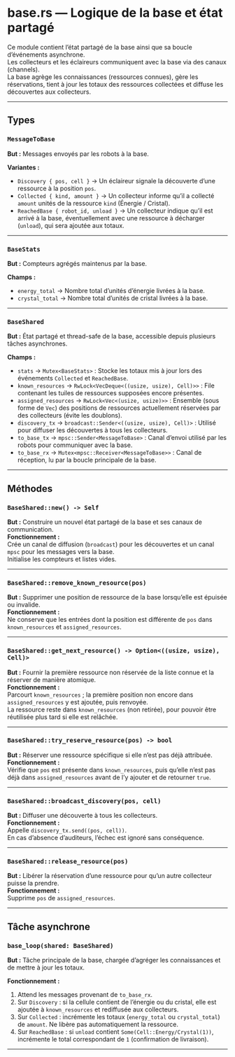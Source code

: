 # base.rs — Logique de la base et état partagé

Ce module contient l’état partagé de la base ainsi que sa boucle d’événements asynchrone.  
Les collecteurs et les éclaireurs communiquent avec la base via des canaux (channels).  
La base agrège les connaissances (ressources connues), gère les réservations, tient à jour les totaux des ressources collectées et diffuse les découvertes aux collecteurs.

---

## Types

### `MessageToBase`
**But :** Messages envoyés par les robots à la base.

**Variantes :**
- `Discovery { pos, cell }` → Un éclaireur signale la découverte d’une ressource à la position `pos`.
- `Collected { kind, amount }` → Un collecteur informe qu’il a collecté `amount` unités de la ressource `kind` (Énergie / Cristal).
- `ReachedBase { robot_id, unload }` → Un collecteur indique qu’il est arrivé à la base, éventuellement avec une ressource à décharger (`unload`), qui sera ajoutée aux totaux.

---

### `BaseStats`
**But :** Compteurs agrégés maintenus par la base.

**Champs :**
- `energy_total` → Nombre total d’unités d’énergie livrées à la base.
- `crystal_total` → Nombre total d’unités de cristal livrées à la base.

---

### `BaseShared`
**But :** État partagé et thread-safe de la base, accessible depuis plusieurs tâches asynchrones.

**Champs :**
- `stats` → `Mutex<BaseStats>` : Stocke les totaux mis à jour lors des événements `Collected` et `ReachedBase`.
- `known_resources` → `RwLock<VecDeque<((usize, usize), Cell)>>` : File contenant les tuiles de ressources supposées encore présentes.
- `assigned_resources` → `RwLock<Vec<(usize, usize)>>` : Ensemble (sous forme de `Vec`) des positions de ressources actuellement réservées par des collecteurs (évite les doublons).
- `discovery_tx` → `broadcast::Sender<((usize, usize), Cell)>` : Utilisé pour diffuser les découvertes à tous les collecteurs.
- `to_base_tx` → `mpsc::Sender<MessageToBase>` : Canal d’envoi utilisé par les robots pour communiquer avec la base.
- `to_base_rx` → `Mutex<mpsc::Receiver<MessageToBase>>` : Canal de réception, lu par la boucle principale de la base.

---

## Méthodes

### `BaseShared::new() -> Self`
**But :** Construire un nouvel état partagé de la base et ses canaux de communication.  
**Fonctionnement :**  
Crée un canal de diffusion (`broadcast`) pour les découvertes et un canal `mpsc` pour les messages vers la base.  
Initialise les compteurs et listes vides.

---

### `BaseShared::remove_known_resource(pos)`
**But :** Supprimer une position de ressource de la base lorsqu’elle est épuisée ou invalide.  
**Fonctionnement :**  
Ne conserve que les entrées dont la position est différente de `pos` dans `known_resources` et `assigned_resources`.

---

### `BaseShared::get_next_resource() -> Option<((usize, usize), Cell)>`
**But :** Fournir la première ressource non réservée de la liste connue et la réserver de manière atomique.  
**Fonctionnement :**  
Parcourt `known_resources` ; la première position non encore dans `assigned_resources` y est ajoutée, puis renvoyée.  
La ressource reste dans `known_resources` (non retirée), pour pouvoir être réutilisée plus tard si elle est relâchée.

---

### `BaseShared::try_reserve_resource(pos) -> bool`
**But :** Réserver une ressource spécifique si elle n’est pas déjà attribuée.  
**Fonctionnement :**  
Vérifie que `pos` est présente dans `known_resources`, puis qu’elle n’est pas déjà dans `assigned_resources` avant de l’y ajouter et de retourner `true`.

---

### `BaseShared::broadcast_discovery(pos, cell)`
**But :** Diffuser une découverte à tous les collecteurs.  
**Fonctionnement :**  
Appelle `discovery_tx.send((pos, cell))`.  
En cas d’absence d’auditeurs, l’échec est ignoré sans conséquence.

---

### `BaseShared::release_resource(pos)`
**But :** Libérer la réservation d’une ressource pour qu’un autre collecteur puisse la prendre.  
**Fonctionnement :**  
Supprime `pos` de `assigned_resources`.

---

## Tâche asynchrone

### `base_loop(shared: BaseShared)`
**But :** Tâche principale de la base, chargée d’agréger les connaissances et de mettre à jour les totaux.

**Fonctionnement :**
1. Attend les messages provenant de `to_base_rx`.
2. Sur `Discovery` : si la cellule contient de l’énergie ou du cristal, elle est ajoutée à `known_resources` et rediffusée aux collecteurs.
3. Sur `Collected` : incrémente les totaux (`energy_total` ou `crystal_total`) de `amount`. Ne libère pas automatiquement la ressource.
4. Sur `ReachedBase` : si `unload` contient `Some(Cell::Energy/Crystal(1))`, incrémente le total correspondant de `1` (confirmation de livraison).

---
